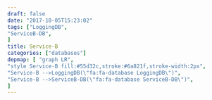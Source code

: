 ```yaml
---
draft: false
date: "2017-10-05T15:23:02"
tags: ["LoggingDB",
"ServiceB-DB",
]
title: Service-B
categories: ["databases"]
depmap: [ "graph LR",
"style Service-B fill:#55d32c,stroke:#6a821f,stroke-width:2px",
"Service-B -->LoggingDB(\"fa:fa-database LoggingDB\")",
"Service-B -->ServiceB-DB(\"fa:fa-database ServiceB-DB\")",
]
---
```

			